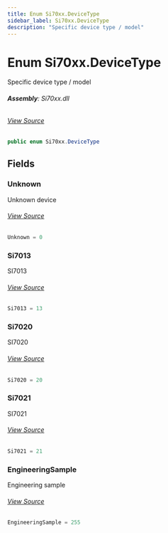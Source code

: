 ```yaml
---
title: Enum Si70xx.DeviceType
sidebar_label: Si70xx.DeviceType
description: "Specific device type / model"
---
```

# Enum Si70xx.DeviceType
Specific device type / model

###### **Assembly**: Si70xx.dll
###### [View Source](https://github.com/WildernessLabs/Meadow.Foundation.git/blob/develop/Source/Meadow.Foundation.Peripherals/Sensors.Atmospheric.Si70xx/Driver/Si70xx.Enums.cs#L49)
```csharp title="Declaration"
public enum Si70xx.DeviceType
```
## Fields
### Unknown
Unknown device
###### [View Source](https://github.com/WildernessLabs/Meadow.Foundation.git/blob/develop/Source/Meadow.Foundation.Peripherals/Sensors.Atmospheric.Si70xx/Driver/Si70xx.Enums.cs#L54)
```csharp title="Declaration"
Unknown = 0
```
### Si7013
SI7013
###### [View Source](https://github.com/WildernessLabs/Meadow.Foundation.git/blob/develop/Source/Meadow.Foundation.Peripherals/Sensors.Atmospheric.Si70xx/Driver/Si70xx.Enums.cs#L58)
```csharp title="Declaration"
Si7013 = 13
```
### Si7020
SI7020
###### [View Source](https://github.com/WildernessLabs/Meadow.Foundation.git/blob/develop/Source/Meadow.Foundation.Peripherals/Sensors.Atmospheric.Si70xx/Driver/Si70xx.Enums.cs#L62)
```csharp title="Declaration"
Si7020 = 20
```
### Si7021
SI7021
###### [View Source](https://github.com/WildernessLabs/Meadow.Foundation.git/blob/develop/Source/Meadow.Foundation.Peripherals/Sensors.Atmospheric.Si70xx/Driver/Si70xx.Enums.cs#L66)
```csharp title="Declaration"
Si7021 = 21
```
### EngineeringSample
Engineering sample
###### [View Source](https://github.com/WildernessLabs/Meadow.Foundation.git/blob/develop/Source/Meadow.Foundation.Peripherals/Sensors.Atmospheric.Si70xx/Driver/Si70xx.Enums.cs#L70)
```csharp title="Declaration"
EngineeringSample = 255
```
